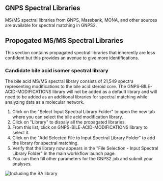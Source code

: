 ## GNPS Spectral Libraries

MS/MS spectral libraries from GNPS, Massbank, MONA, and other sources are available for spectral matching in GNPS2.


## Propogated MS/MS Spectral Libraries

This section contains propagated spectral libraries that inherently are less confident but this provides an avenue to give more identifications.

### Candidate bile acid isomer spectral library

The bile acid MS/MS spectral library consists of 21,549 spectra representing modifications to the bile acid steroid core. The GNPS-BILE-ACID-MODIFICATIONS library will not be added as a default library and will need to be added as an additional libraries for spectral matching while analyzing data as a molecular network.

1. Click on the "Select Input Spectral Library Folder" to open the new tab where you can select the bile acid modification library. 
2. Click on "Library" to dispaly all the propagated libraries.
3. From this list, click on GNPS-BILE-ACID-MODIFICATIONS library to select it. 
4. Click on the "Add Selected File to Input Spectral Library Folder" to add the library for spectral matching.
3. Verify that the library now appears in the "File Selection - Input Spectral Library Folder" in the main workkflow launch page.
4. You can then fill other parameters for the GNPS2 job and submit your analyses. 

![Including the BA library](img/edit-pages/BA_lib_GNPS2_documentation.jpg)
